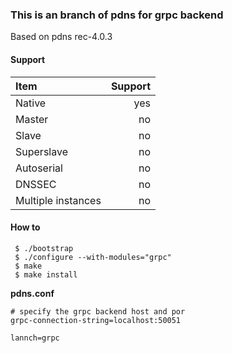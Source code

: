 ### This is an branch of pdns for grpc backend

Based on pdns rec-4.0.3

#### Support
|Item| Support |
| :-------- | --------:|
|Native | yes |
|Master| no |
|Slave| no |
|Superslave| no |
|Autoserial| no |
|DNSSEC| no |
|Multiple instances| no |

#### How to

 ```
  $ ./bootstrap
  $ ./configure --with-modules="grpc" 
  $ make
  $ make install
 ```

**pdns.conf**

```
# specify the grpc backend host and por
grpc-connection-string=localhost:50051

lannch=grpc
```
